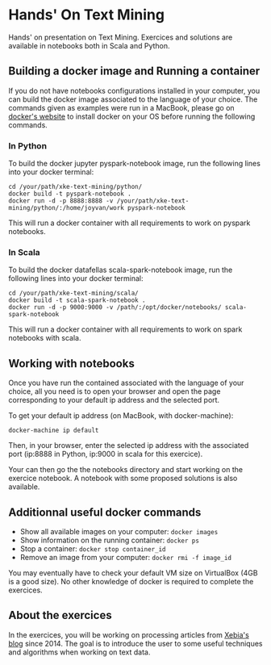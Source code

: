 # Hands' On Text Mining

Hands' on presentation on Text Mining. Exercices and solutions are available in notebooks both in Scala and Python.

## Building a docker image and Running a container

If you do not have notebooks configurations installed in your computer, you can build the docker image associated to the language of your choice. The commands given as examples were run in a MacBook, please go on [docker's website](https://docs.docker.com/installation/) to install docker on your OS before running the following commands.

### In Python

To build the docker jupyter pyspark-notebook image, run the following lines into your docker terminal:

```
cd /your/path/xke-text-mining/python/
docker build -t pyspark-notebook .
docker run -d -p 8888:8888 -v /your/path/xke-text-mining/python/:/home/joyvan/work pyspark-notebook
```

This will run a docker container with all requirements to work on pyspark notebooks.

### In Scala

To build the docker datafellas scala-spark-notebook image, run the following lines into your docker terminal:

```
cd /your/path/xke-text-mining/scala/
docker build -t scala-spark-notebook .
docker run -d -p 9000:9000 -v /path/:/opt/docker/notebooks/ scala-spark-notebook
```

This will run a docker container with all requirements to work on spark notebooks with scala.

## Working with notebooks

Once you have run the contained associated with the language of your choice, all you need is to open your browser and open the page corresponding to your default ip address and the selected port.

To get your default ip address (on MacBook, with docker-machine):

```
docker-machine ip default
```

Then, in your browser, enter the selected ip address with the associated port (ip:8888 in Python, ip:9000 in scala for this exercice).

Your can then go the the notebooks directory and start working on the exercice notebook. A notebook with some proposed solutions is also available.

## Additionnal useful docker commands

* Show all available images on your computer: `docker images`
* Show information on the running container: `docker ps`
* Stop a container: `docker stop container_id`
* Remove an image from your computer: `docker rmi -f image_id`

You may eventually have to check your default VM size on VirtualBox (4GB is a good size). No other knowledge of docker is required to complete the exercices.

## About the exercices

In the exercices, you will be working on processing articles from [Xebia's blog](https://docs.docker.com/installation/) since 2014. The goal is to introduce the user to some useful techniques and algorithms when working on text data.